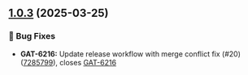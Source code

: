 ## [1.0.3](https://github.com/HDRUK/medcat-service/compare/v1.0.2...v1.0.3) (2025-03-25)

### 🐛 Bug Fixes

* **GAT-6216:** Update release workflow with merge conflict fix (#20) ([7285799](https://github.com/HDRUK/medcat-service/commit/7285799b80fadebadec1de3825282d8663aefdf2)), closes [GAT-6216](GAT-6216)
